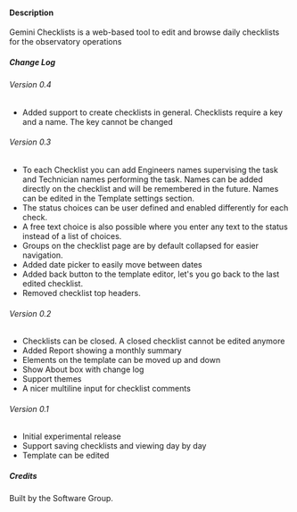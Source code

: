 #### Description

Gemini Checklists is a web-based tool to edit and browse daily checklists for the
observatory operations

##### Change Log

###### Version 0.4

- Added support to create checklists in general. Checklists require a key and a name. The key cannot be changed

###### Version 0.3

- To each Checklist you can add Engineers names supervising the task and Technician names performing the task.
Names can be added directly on the checklist and will be remembered in the future. Names can be edited in the Template settings section.
- The status choices can be user defined and enabled differently for each check.
- A free text choice is also possible where you enter any text to the status instead of a list of choices.
- Groups on the checklist page are by default collapsed for easier navigation.
- Added date picker to easily move between dates
- Added back button to the template editor, let's you go back to the last edited checklist.
- Removed checklist top headers.

###### Version 0.2

- Checklists can be closed. A closed checklist cannot be edited anymore
- Added Report showing a monthly summary
- Elements on the template can be moved up and down
- Show About box with change log
- Support themes
- A nicer multiline input for checklist comments

###### Version 0.1

- Initial experimental release
- Support saving checklists and viewing day by day
- Template can be edited

##### Credits

Built by the Software Group.